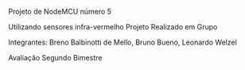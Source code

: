 Projeto de NodeMCU número 5 

Utilizando sensores infra-vermelho Projeto Realizado em Grupo

Integrantes: Breno Balbinotti de Mello, Bruno Bueno, Leonardo Welzel

Avaliação Segundo Bimestre